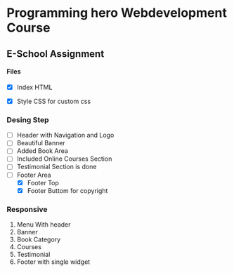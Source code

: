# Programming hero Webdevelopment Course

## E-School Assignment

#### Files
- [x] Index HTML
- [x] Style CSS for custom css


### Desing Step
- [ ] Header with Navigation and Logo
- [ ] Beautiful Banner 
- [ ] Added Book Area
- [ ] Included Online Courses Section
- [ ] Testimonial Section is done
- [ ] Footer Area
    - [x] Footer Top
    - [x] Footer Buttom for copyright

### Responsive
 01. Menu With header
 02. Banner
 03. Book Category
 04. Courses
 05. Testimonial
 06. Footer with single widget

